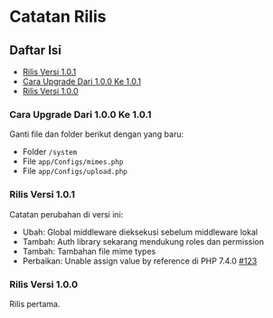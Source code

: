 # Catatan Rilis


## Daftar Isi

-   [Rilis Versi 1.0.1](#rilis-versi-101)
-   [Cara Upgrade Dari 1.0.0 Ke 1.0.1](#cara-upgrade-dari-100-ke-101)
-   [Rilis Versi 1.0.0](#rilis-versi-100)


### Cara Upgrade Dari 1.0.0 Ke 1.0.1

Ganti file dan folder berikut dengan yang baru:

-   Folder `/system`
-   File `app/Configs/mimes.php`
-   File `app/Configs/upload.php`


### Rilis Versi 1.0.1

Catatan perubahan di versi ini:

-   Ubah: Global middleware dieksekusi sebelum middleware lokal
-   Tambah: Auth library sekarang mendukung roles dan permission
-   Tambah: Tambahan file mime types
-   Perbaikan: Unable assign value by reference di PHP 7.4.0 [#123](https://github.com/issues/123)


### Rilis Versi 1.0.0

Rilis pertama.
